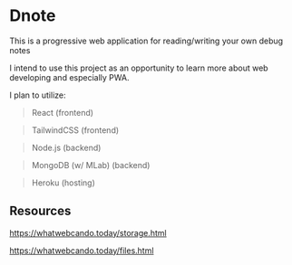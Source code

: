# Dnote
This is a progressive web application for reading/writing your own debug notes

I intend to use this project as an opportunity to learn more about web developing and especially PWA.

I plan to utilize:

> React (frontend)

> TailwindCSS (frontend)

> Node.js (backend)

> MongoDB (w/ MLab) (backend)

> Heroku (hosting)

## Resources
https://whatwebcando.today/storage.html

https://whatwebcando.today/files.html
